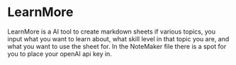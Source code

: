 # LearnMore
LearnMore is a AI tool to create markdown sheets if various topics, you input what you want to learn about, what skill level in that topic you are, and what you want to use the sheet for. In the NoteMaker file there is a spot for you to place your openAI api key in.
